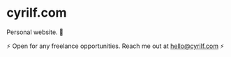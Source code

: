 # cyrilf.com

Personal website. 🌱

:zap: Open for any freelance opportunities. Reach me out at hello@cyrilf.com :zap:
